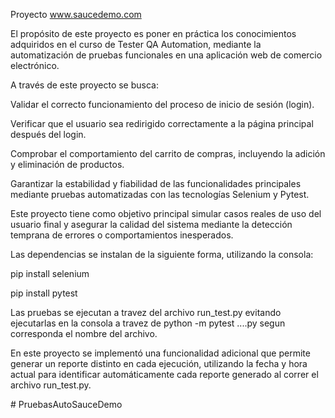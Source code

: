Proyecto www.saucedemo.com

El propósito de este proyecto es poner en práctica los conocimientos adquiridos en el curso de Tester QA Automation, mediante la automatización de pruebas funcionales en una aplicación web de comercio electrónico.

A través de este proyecto se busca:

Validar el correcto funcionamiento del proceso de inicio de sesión (login).

Verificar que el usuario sea redirigido correctamente a la página principal después del login.

Comprobar el comportamiento del carrito de compras, incluyendo la adición y eliminación de productos.

Garantizar la estabilidad y fiabilidad de las funcionalidades principales mediante pruebas automatizadas con las tecnologías Selenium y Pytest.

Este proyecto tiene como objetivo principal simular casos reales de uso del usuario final y asegurar la calidad del sistema mediante la detección temprana de errores o comportamientos inesperados.

Las dependencias se instalan de la siguiente forma, utilizando la consola:

pip install selenium

pip install pytest

Las pruebas se ejecutan a travez del archivo run_test.py evitando ejecutarlas en la consola a travez de python -m pytest ....py segun corresponda el nombre del archivo.

En este proyecto se implementó una funcionalidad adicional que permite generar un reporte distinto en cada ejecución, utilizando la fecha y hora actual para identificar automáticamente cada reporte generado al correr el archivo run_test.py.


#   P r u e b a s A u t o S a u c e D e m o  
 